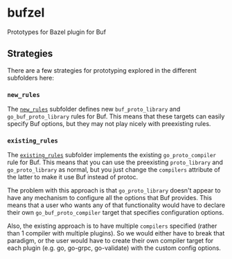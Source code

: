 # bufzel

Prototypes for Bazel plugin for Buf

## Strategies

There are a few strategies for prototyping explored in the different subfolders here:

### `new_rules`

The [`new_rules`](./new_rules) subfolder defines new `buf_proto_library` and `go_buf_proto_library` rules for Buf. This
means that these targets can easily specify Buf options, but they may not play nicely with preexisting rules.

### `existing_rules`

The [`existing_rules`](./existing_rules) subfolder implements the existing `go_proto_compiler` rule for Buf. This means
that you can use the preexisting `proto_library` and `go_proto_library` as normal, but you just change the `compilers`
attribute of the latter to make it use Buf instead of protoc.

The problem with this approach is that `go_proto_library` doesn't appear to have any mechanism to configure all the
options that Buf provides. This means that a user who wants any of that functionality would have to declare their own
`go_buf_proto_compiler` target that specifies configuration options.

Also, the existing approach is to have multiple `compilers` specified (rather than 1 compiler with multiple plugins). So
we would either have to break that paradigm, or the user would have to create their own compiler target for each plugin
(e.g. go, go-grpc, go-validate) with the custom config options.
